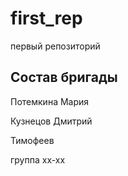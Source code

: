 # first_rep
первый репозиторий
## Состав бригады
Потемкина Мария

Кузнецов Дмитрий

Тимофеев

группа хх-хх
